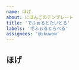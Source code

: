 ```yaml
---
name: ほげ
about: にほんごのテンプレート
title: 'でふぉるとたいとる'
labels: 'でふぉるとらべる'
assignees: '@ikuwow'
---
```


## ほげ
